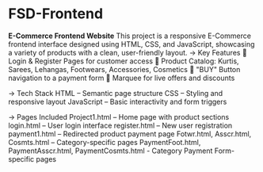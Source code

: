 # FSD-Frontend
**E-Commerce Frontend Website** 
This project is a responsive E-Commerce frontend interface designed using HTML, CSS, and JavaScript, showcasing a variety of products with a clean, user-friendly layout.
-> Key Features 🧾 Login & Register Pages for customer access 👗 Product Catalog: Kurtis, Sarees, Lehangas, Footwears, Accessories, Cosmetics 🛒 "BUY" Button navigation to a payment form 📢 Marquee for live offers and discounts

-> Tech Stack HTML – Semantic page structure CSS – Styling and responsive layout JavaScript – Basic interactivity and form triggers

-> Pages Included Project1.html – Home page with product sections login.html – User login interface register.html – New user registration payment1.html – Redirected product payment page Fotwr.html, Asscr.html, Cosmts.html – Category-specific pages PaymentFoot.html, PaymentAsscr.html, PaymentCosmts.html - Category Payment Form-specific pages

